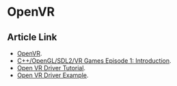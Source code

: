 # OpenVR

## Article Link

-  [OpenVR](https://www.youtube.com/playlist?list=PLua0bJg-zOpOLC1wP-FrYoOCpmsJaRULq).
-  [C++/OpenGL/SDL2/VR Games Episode 1: Introduction](https://www.youtube.com/watch?v=qmZ89Ah0AhQ&list=PLua0bJg-zOpOLC1wP-FrYoOCpmsJaRULq&index=1/).
-  [Open VR Driver Tutorial](https://www.youtube.com/watch?v=LzEIOBnbC8k/).
-  [Open VR Driver Example](https://github.com/finallyfunctional/openvr-driver-example/).

